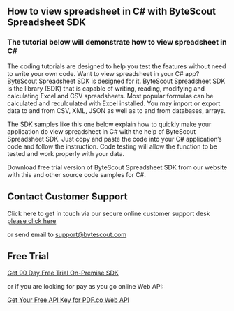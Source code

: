 ## How to view spreadsheet in C# with ByteScout Spreadsheet SDK

### The tutorial below will demonstrate how to view spreadsheet in C#

The coding tutorials are designed to help you test the features without need to write your own code. Want to view spreadsheet in your C# app? ByteScout Spreadsheet SDK is designed for it. ByteScout Spreadsheet SDK is the library (SDK) that is capable of writing, reading, modifying and calculating Excel and CSV spreadsheets. Most popular formulas can be calculated and reculculated with Excel installed. You may import or export data to and from CSV, XML, JSON as well as to and from databases, arrays.

The SDK samples like this one below explain how to quickly make your application do view spreadsheet in C# with the help of ByteScout Spreadsheet SDK. Just copy and paste the code into your C# application’s code and follow the instruction. Code testing will allow the function to be tested and work properly with your data.

Download free trial version of ByteScout Spreadsheet SDK from our website with this and other source code samples for C#.

## Contact Customer Support

Click here to get in touch via our secure online customer support desk [please click here](https://bytescout.zendesk.com/hc/en-us/requests/new?subject=ByteScout%20Spreadsheet%20SDK%20Question)

or send email to [support@bytescout.com](mailto:support@bytescout.com?subject=ByteScout%20Spreadsheet%20SDK%20Question) 

## Free Trial

[Get 90 Day Free Trial On-Premise SDK](https://bytescout.com/download/web-installer?utm_source=github-readme)

or if you are looking for pay as you go online Web API:

[Get Your Free API Key for PDF.co Web API](https://pdf.co/documentation/api?utm_source=github-readme)